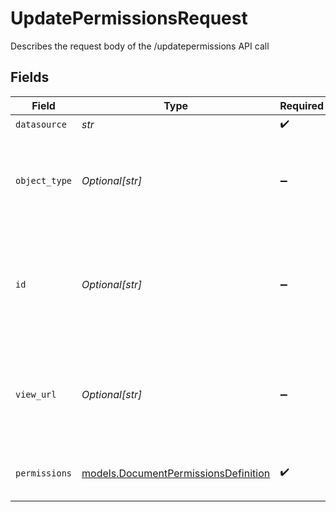 # UpdatePermissionsRequest

Describes the request body of the /updatepermissions API call


## Fields

| Field                                                                                                                             | Type                                                                                                                              | Required                                                                                                                          | Description                                                                                                                       |
| --------------------------------------------------------------------------------------------------------------------------------- | --------------------------------------------------------------------------------------------------------------------------------- | --------------------------------------------------------------------------------------------------------------------------------- | --------------------------------------------------------------------------------------------------------------------------------- |
| `datasource`                                                                                                                      | *str*                                                                                                                             | :heavy_check_mark:                                                                                                                | N/A                                                                                                                               |
| `object_type`                                                                                                                     | *Optional[str]*                                                                                                                   | :heavy_minus_sign:                                                                                                                | The type of the document (Case, KnowledgeArticle for Salesforce for example). It cannot have spaces or _                          |
| `id`                                                                                                                              | *Optional[str]*                                                                                                                   | :heavy_minus_sign:                                                                                                                | The datasource specific id for the document. This field is case insensitive and should not be more than 200 characters in length. |
| `view_url`                                                                                                                        | *Optional[str]*                                                                                                                   | :heavy_minus_sign:                                                                                                                | The permalink for viewing the document. **Note: viewURL is a required field if id was not set when uploading the document.**'<br/> |
| `permissions`                                                                                                                     | [models.DocumentPermissionsDefinition](../models/documentpermissionsdefinition.md)                                                | :heavy_check_mark:                                                                                                                | describes the access control details of the document                                                                              |